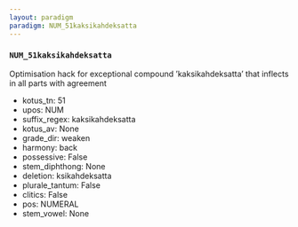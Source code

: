 ```yaml
---
layout: paradigm
paradigm: NUM_51kaksikahdeksatta
---
```

### ` NUM_51kaksikahdeksatta `

Optimisation hack for exceptional compound ’kaksikahdeksatta’ that inflects in all parts with agreement
* kotus_tn: 51
* upos: NUM
* suffix_regex: kaksikahdeksatta
* kotus_av: None
* grade_dir: weaken
* harmony: back
* possessive: False
* stem_diphthong: None
* deletion: ksikahdeksatta
* plurale_tantum: False
* clitics: False
* pos: NUMERAL
* stem_vowel: None
